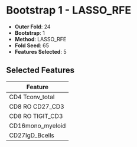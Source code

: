 # Bootstrap 1 - LASSO_RFE

- **Outer Fold**: 24
- **Bootstrap**: 1
- **Method**: LASSO_RFE
- **Fold Seed**: 65
- **Features Selected**: 5

## Selected Features

| Feature |
|---------|
| CD4 Tconv_total |
| CD8 RO CD27_CD3 |
| CD8 RO TIGIT_CD3 |
| CD16mono_myeloid |
| CD27IgD_Bcells |
